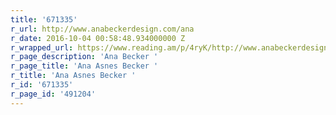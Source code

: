 ```yaml
---
title: '671335'
r_url: http://www.anabeckerdesign.com/ana
r_date: 2016-10-04 00:58:48.934000000 Z
r_wrapped_url: https://www.reading.am/p/4ryK/http://www.anabeckerdesign.com/ana
r_page_description: 'Ana Becker '
r_page_title: 'Ana Asnes Becker '
r_title: 'Ana Asnes Becker '
r_id: '671335'
r_page_id: '491204'
---
```


